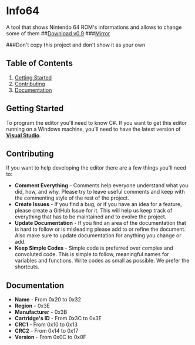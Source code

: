 Info64
======

A tool that shows Nintendo 64 ROM's informations and allows to change some of them
##[Download v0.9](http://www.mediafire.com/?fuilalw8e9q8v54)
###[Mirror](http://dl.smwcentral.net/5737/Info64.zip)

###Don't copy this project and don't show it as your own

Table of Contents
-----------------
1.  [Getting Started](#getting-started)
2.  [Contributing](#contributing)
3.  [Documentation](#documentation)

Getting Started
---------------
To program the editor you'll need to know C#.
If you want to get this editor running on a Windows machine, you'll need to have the latest version of [__Visual Studio__](http://www.microsoft.com/visualstudio/).

Contributing
------------
If you want to help developing the editor there are a few things you'll need to:
*   __Comment Everything__ - Comments help everyone understand what you did, how, and why.  Please try to leave useful comments and keep with the commenting style of the rest of the project.
*   __Create Issues__ - If you find a bug, or if you have an idea for a feature, please create a GitHub Issue for it.  This will help us keep track of everything that has to be maintained and to evolve the project.
*   __Update Documentation__ - If you find an area of the documentation that is hard to follow or is misleading please add to or refine the document.  Also make sure to update documentation for anything you change or add.
*   __Keep Simple Codes__ - Simple code is preferred over complex and convoluted code.  This is simple to follow, meaningful names for variables and functions. Write codes as small as possible. We prefer the shortcuts.

Documentation
-------------
*   __Name__ - From 0x20 to 0x32
*   __Region__ - 0x3E
*   __Manufacturer__ - 0x3B
*   __Cartridge's ID__ - From 0x3C to 0x3E
*   __CRC1__ - From 0x10 to 0x13
*   __CRC2__ - From 0x14 to 0x17
*   __Version__ - From 0x0C to 0x0F
